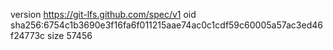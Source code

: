 version https://git-lfs.github.com/spec/v1
oid sha256:6754c1b3690e3f16fa6f011215aae74ac0c1cdf59c60005a57ac3ed46f24773c
size 57456
